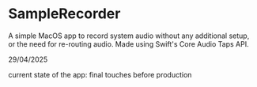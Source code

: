 # SampleRecorder

A simple MacOS app to record system audio without any additional setup, or the need for re-routing audio. Made using Swift's Core Audio Taps API. 

29/04/2025

current state of the app: final touches before production

